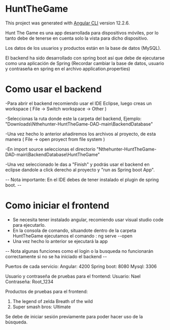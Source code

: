 # HuntTheGame

This project was generated with [Angular CLI](https://github.com/angular/angular-cli) version 12.2.6.

Hunt The Game es una app desarrollada para dispositivos móviles, por lo tanto debe de tenerse en cuenta solo la vista para dicho dispositivo.

Los datos de los usuarios y productos están en la base de datos (MySQL).

El backend ha sido desarrollado con spring boot así que debe de ejecutarse como una aplicación de Spring
(Recordar cambiar la base de datos, usuario y contraseña en spring en el archivo application.properties)

# Como usar el backend
-Para abrir el backend recomiendo usar el IDE Eclipse, luego creas un workspace ( File -> Switch workspace -> Other )

-Seleccionas la ruta donde este la carpeta del backend, Ejemplo: "Downloads\Nthehunter-HuntTheGame-DAD-main\BackendDatabase"

-Una vez hecho lo anterior añadiremos los archivos al proyecto, de esta manera ( File -> open proyect from file system ) 

-En import source seleccionas el directorio "Nthehunter-HuntTheGame-DAD-main\BackendDatabase\HuntTheGame"

-Una vez seleccionado le das a "Finish" y podrás usar el backend en eclipse dandole a click derecho al proyecto y "run as Spring boot App".

 -- Nota importante: En el IDE debes de tener instalado el plugin de spring boot. --
 
 # Como iniciar el frontend
 - Se necesita tener instalado angular, recomiendo usar visual studio code para ejecutarlo.
 - En la consola de comando, situandote dentro de la carpeta HuntTheGame ejecutamos el comando : ng serve --open 
 - Una vez hecho lo anterior se ejecutará la app

-- Nota algunas funciones como el login o la busqueda no funcionarán correctamente si no se ha iniciado el backend --
 
 Puertos de cada servicio:
 Angular: 4200
 Spring boot: 8080
 Mysql: 3306
 
 

Usuario y contraseña de pruebas para el frontend:
Usuario: Nael  Contraseña: Root_1234

Productos de pruebas para el frontend:
1. The legend of zelda Breath of the wild
2. Super smash bros: Ultimate

Se debe de iniciar sesión previamente para poder hacer uso de la búsqueda.
